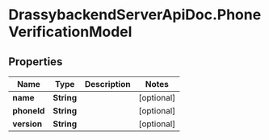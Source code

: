 # DrassybackendServerApiDoc.PhoneVerificationModel

## Properties

Name | Type | Description | Notes
------------ | ------------- | ------------- | -------------
**name** | **String** |  | [optional] 
**phoneId** | **String** |  | [optional] 
**version** | **String** |  | [optional] 


